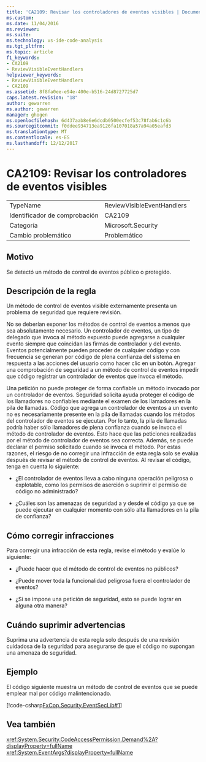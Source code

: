 ```yaml
---
title: 'CA2109: Revisar los controladores de eventos visibles | Documentos de Microsoft'
ms.custom: 
ms.date: 11/04/2016
ms.reviewer: 
ms.suite: 
ms.technology: vs-ide-code-analysis
ms.tgt_pltfrm: 
ms.topic: article
f1_keywords:
- CA2109
- ReviewVisibleEventHandlers
helpviewer_keywords:
- ReviewVisibleEventHandlers
- CA2109
ms.assetid: 8f8fa0ee-e94e-400e-b516-24d8727725d7
caps.latest.revision: "18"
author: gewarren
ms.author: gewarren
manager: ghogen
ms.openlocfilehash: 6d437aab8e6e6dcdb0500ecfef53c78fab6c1c6b
ms.sourcegitcommit: f0ddee934713ea9126fa107018a57a94a05eafd3
ms.translationtype: MT
ms.contentlocale: es-ES
ms.lasthandoff: 12/12/2017
---
```

# <a name="ca2109-review-visible-event-handlers"></a>CA2109: Revisar los controladores de eventos visibles
|||  
|-|-|  
|TypeName|ReviewVisibleEventHandlers|  
|Identificador de comprobación|CA2109|  
|Categoría|Microsoft.Security|  
|Cambio problemático|Problemático|  
  
## <a name="cause"></a>Motivo  
 Se detectó un método de control de eventos público o protegido.  
  
## <a name="rule-description"></a>Descripción de la regla  
 Un método de control de eventos visible externamente presenta un problema de seguridad que requiere revisión.  
  
 No se deberían exponer los métodos de control de eventos a menos que sea absolutamente necesario. Un controlador de eventos, un tipo de delegado que invoca al método expuesto puede agregarse a cualquier evento siempre que coincidan las firmas de controlador y del evento. Eventos potencialmente pueden proceder de cualquier código y con frecuencia se generan por código de plena confianza del sistema en respuesta a las acciones del usuario como hacer clic en un botón. Agregar una comprobación de seguridad a un método de control de eventos impedir que código registrar un controlador de eventos que invoca el método.  
  
 Una petición no puede proteger de forma confiable un método invocado por un controlador de eventos. Seguridad solicita ayuda proteger el código de los llamadores no confiables mediante el examen de los llamadores en la pila de llamadas. Código que agrega un controlador de eventos a un evento no es necesariamente presente en la pila de llamadas cuando los métodos del controlador de eventos se ejecutan. Por lo tanto, la pila de llamadas podría haber sólo llamadores de plena confianza cuando se invoca el método de controlador de eventos. Esto hace que las peticiones realizadas por el método de controlador de eventos sea correcta. Además, se puede declarar el permiso solicitado cuando se invoca el método. Por estas razones, el riesgo de no corregir una infracción de esta regla solo se evalúa después de revisar el método de control de eventos. Al revisar el código, tenga en cuenta lo siguiente:  
  
-   ¿El controlador de eventos lleva a cabo ninguna operación peligrosa o explotable, como los permisos de aserción o suprimir el permiso de código no administrado?  
  
-   ¿Cuáles son las amenazas de seguridad a y desde el código ya que se puede ejecutar en cualquier momento con sólo alta llamadores en la pila de confianza?  
  
## <a name="how-to-fix-violations"></a>Cómo corregir infracciones  
 Para corregir una infracción de esta regla, revise el método y evalúe lo siguiente:  
  
-   ¿Puede hacer que el método de control de eventos no públicos?  
  
-   ¿Puede mover toda la funcionalidad peligrosa fuera el controlador de eventos?  
  
-   ¿Si se impone una petición de seguridad, esto se puede lograr en alguna otra manera?  
  
## <a name="when-to-suppress-warnings"></a>Cuándo suprimir advertencias  
 Suprima una advertencia de esta regla solo después de una revisión cuidadosa de la seguridad para asegurarse de que el código no supongan una amenaza de seguridad.  
  
## <a name="example"></a>Ejemplo  
 El código siguiente muestra un método de control de eventos que se puede emplear mal por código malintencionado.  
  
 [!code-csharp[FxCop.Security.EventSecLib#1](../code-quality/codesnippet/CSharp/ca2109-review-visible-event-handlers_1.cs)]  
  
## <a name="see-also"></a>Vea también  
 <xref:System.Security.CodeAccessPermission.Demand%2A?displayProperty=fullName>   
 <xref:System.EventArgs?displayProperty=fullName>   
 